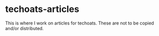 # techoats-articles

This is where I work on articles for techoats. These are not to be copied and/or distributed.
